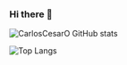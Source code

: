 ### Hi there 👋

![CarlosCesarO GitHub stats](https://github-readme-stats.vercel.app/api?username=CarlosCesarO&show_icons=true&theme=transparent)  

![Top Langs](https://github-readme-stats.vercel.app/api/top-langs/?username=CarlosCesarO&hide_progress=false)
